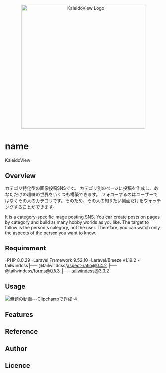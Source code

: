 <p align="center"><a href="https://laravel.com" target="_blank"><img src="https://res.cloudinary.com/dig0xnvus/image/upload/v1693090674/%E3%82%B9%E3%82%AF%E3%83%AA%E3%83%BC%E3%83%B3%E3%82%B7%E3%83%A7%E3%83%83%E3%83%88_2023-08-17_004303_e4k80n.png" width="400" alt="KaleidoView Logo"></a></p>


# name

KaleidoView

## Overview

カテゴリ特化型の画像投稿SNSです。
カテゴリ別のページに投稿を作成し、あなただけの趣味の世界をいくつも構築できます。
フォローするのはユーザーではなくその人のカテゴリです。そのため、その人の知りたい側面だけをウォッチングすることができます。

It is a category-specific image posting SNS. 
You can create posts on pages by category and build as many hobby worlds as you like.
The target to follow is the person's category, not the user. Therefore, you can watch only the aspects of the person you want to know.

## Requirement
-PHP 8.0.29 
-Laravel Framework 9.52.10
-Laravel/Breeze v1.19.2
-tailwindcss├── @tailwindcss/aspect-ratio@0.4.2
            ├── @tailwindcss/forms@0.5.3
            ├── tailwindcss@3.3.2
## Usage

![無題の動画-‐-Clipchampで作成-_4_](https://github.com/chronoll/KaleidoView/assets/127325184/1035a145-6f13-409e-ba0f-beeba06175cd)


## Features

## Reference

## Author


## Licence


